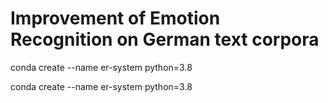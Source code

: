 # Improvement of Emotion Recognition on German text corpora


conda create --name er-system python=3.8


conda create --name er-system python=3.8